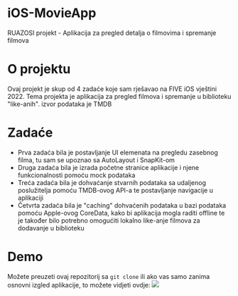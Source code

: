 # iOS-MovieApp
RUAZOSI projekt - Aplikacija za pregled detalja o filmovima i spremanje filmova

# O projektu
Ovaj projekt je skup od 4 zadaće koje sam rješavao na FIVE iOS vještini 2022. Tema projekta je aplikacija za pregled filmova i spremanje u biblioteku "like-anih". izvor podataka je TMDB

# Zadaće
 - Prva zadaća bila je postavljanje UI elemenata na pregledu zasebnog filma, tu sam se upoznao sa AutoLayout i SnapKit-om
 - Druga zadaća bila je izrada početne stranice aplikacije i njene funkcionalnosti pomoću mock podataka
 - Treća zadaća bila je dohvaćanje stvarnih podataka sa udaljenog poslužitelja pomoću TMDB-ovog API-a te postavljanje navigacije u aplikaciji
 - Četvrta zadaća bila je "caching" dohvaćenih podataka u bazi podataka pomoću Apple-ovog CoreData, kako bi aplikacija mogla raditi offline te je također bilo potrebno omogućiti lokalno like-anje filmova za dodavanje u biblioteku

# Demo
Možete preuzeti ovaj repozitorij sa `git clone` ili ako vas samo zanima osnovni izgled aplikacije, to možete vidjeti ovdje:
![](https://github.com/kjkardum/iOS-MovieApp/blob/master/Assets/showcase.gif)
